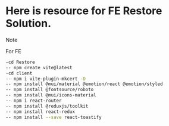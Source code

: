 # Here is resource for FE Restore Solution.

> [!NOTE]
> For FE

```bash
-cd Restore
-- npm create vite@latest
-cd client
-- npm i vite-plugin-mkcert -D
-- npm install @mui/material @emotion/react @emotion/styled
-- npm install @fontsource/roboto
-- npm install @mui/icons-material
-- npm i react-router
-- npm install @reduxjs/toolkit
-- npm install react-redux
-- npm install --save react-toastify
```
